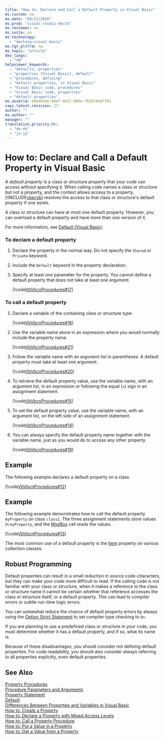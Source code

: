 ```yaml
---
title: "How to: Declare and Call a Default Property in Visual Basic"
ms.custom: na
ms.date: "09/22/2016"
ms.prod: "visual-studio-dev14"
ms.reviewer: na
ms.suite: na
ms.technology: 
  - "devlang-visual-basic"
ms.tgt_pltfrm: na
ms.topic: "article"
dev_langs: 
  - "VB"
helpviewer_keywords: 
  - "defaults, properties"
  - "properties [Visual Basic], default"
  - "procedures, defining"
  - "default properties, in Visual Basic"
  - "Visual Basic code, procedures"
  - "Visual Basic code, properties"
  - "default properties"
ms.assetid: 68b4026e-09ef-4613-808e-f6287494ff63
caps.latest.revision: 27
author: ""
ms.author: ""
manager: ""
translation.priority.ht: 
  - "de-de"
  - "ja-jp"
---
```

# How to: Declare and Call a Default Property in Visual Basic
A *default property* is a class or structure property that your code can access without specifying it. When calling code names a class or structure but not a property, and the context allows access to a property, [!INCLUDE[vbprvb](../vs140/includes/vbprvb_md.md)] resolves the access to that class or structure's default property if one exists.  
  
 A class or structure can have at most one default property. However, you can overload a default property and have more than one version of it.  
  
 For more information, see [Default (Visual Basic)](../vs140/default--visual-basic-.md).  
  
### To declare a default property  
  
1.  Declare the property in the normal way. Do not specify the `Shared` or `Private` keyword.  
  
2.  Include the `Default` keyword in the property declaration.  
  
3.  Specify at least one parameter for the property. You cannot define a default property that does not take at least one argument.  
  
     [!code[VbVbcnProcedures#17](../vs140/codesnippet/VisualBasic/how-to--declare-and-call-a-default-property-in-visual-basic_1.vb)]  
  
### To call a default property  
  
1.  Declare a variable of the containing class or structure type.  
  
     [!code[VbVbcnProcedures#16](../vs140/codesnippet/VisualBasic/how-to--declare-and-call-a-default-property-in-visual-basic_2.vb)]  
  
2.  Use the variable name alone in an expression where you would normally include the property name.  
  
     [!code[VbVbcnProcedures#21](../vs140/codesnippet/VisualBasic/how-to--declare-and-call-a-default-property-in-visual-basic_3.vb)]  
  
3.  Follow the variable name with an argument list in parentheses. A default property must take at least one argument.  
  
     [!code[VbVbcnProcedures#20](../vs140/codesnippet/VisualBasic/how-to--declare-and-call-a-default-property-in-visual-basic_4.vb)]  
  
4.  To retrieve the default property value, use the variable name, with an argument list, in an expression or following the equal (`=`) sign in an assignment statement.  
  
     [!code[VbVbcnProcedures#15](../vs140/codesnippet/VisualBasic/how-to--declare-and-call-a-default-property-in-visual-basic_5.vb)]  
  
5.  To set the default property value, use the variable name, with an argument list, on the left side of an assignment statement.  
  
     [!code[VbVbcnProcedures#14](../vs140/codesnippet/VisualBasic/how-to--declare-and-call-a-default-property-in-visual-basic_6.vb)]  
  
6.  You can always specify the default property name together with the variable name, just as you would do to access any other property.  
  
     [!code[VbVbcnProcedures#19](../vs140/codesnippet/VisualBasic/how-to--declare-and-call-a-default-property-in-visual-basic_7.vb)]  
  
## Example  
 The following example declares a default property on a class.  
  
 [!code[VbVbcnProcedures#12](../vs140/codesnippet/VisualBasic/how-to--declare-and-call-a-default-property-in-visual-basic_8.vb)]  
  
## Example  
 The following example demonstrates how to call the default property `myProperty` on class `class1`. The three assignment statements store values in `myProperty`, and the [MsgBox](assetId:///M:Microsoft.VisualBasic.Interaction.MsgBox(System.Object,Microsoft.VisualBasic.MsgBoxStyle,System.Object)?qualifyHint=False&autoUpgrade=True) call reads the values.  
  
 [!code[VbVbcnProcedures#13](../vs140/codesnippet/VisualBasic/how-to--declare-and-call-a-default-property-in-visual-basic_9.vb)]  
  
 The most common use of a default property is the [Item](assetId:///P:Microsoft.VisualBasic.Collection.Item(System.String)?qualifyHint=False&autoUpgrade=True) property on various collection classes.  
  
## Robust Programming  
 Default properties can result in a small reduction in source code-characters, but they can make your code more difficult to read. If the calling code is not familiar with your class or structure, when it makes a reference to the class or structure name it cannot be certain whether that reference accesses the class or structure itself, or a default property. This can lead to compiler errors or subtle run-time logic errors.  
  
 You can somewhat reduce the chance of default property errors by always using the [Option Strict Statement](../vs140/option-strict-statement.md) to set compiler type checking to `On`.  
  
 If you are planning to use a predefined class or structure in your code, you must determine whether it has a default property, and if so, what its name is.  
  
 Because of these disadvantages, you should consider not defining default properties. For code readability, you should also consider always referring to all properties explicitly, even default properties.  
  
## See Also  
 [Property Procedures](../vs140/property-procedures--visual-basic-.md)   
 [Procedure Parameters and Arguments](../vs140/procedure-parameters-and-arguments--visual-basic-.md)   
 [Property Statement](../vs140/property-statement.md)   
 [Default](../vs140/default--visual-basic-.md)   
 [Differences Between Properties and Variables in Visual Basic](../vs140/differences-between-properties-and-variables-in-visual-basic.md)   
 [How to: Create a Property](../vs140/how-to--create-a-property--visual-basic-.md)   
 [How to: Declare a Property with Mixed Access Levels](../vs140/how-to--declare-a-property-with-mixed-access-levels--visual-basic-.md)   
 [How to: Call a Property Procedure](../vs140/how-to--call-a-property-procedure--visual-basic-.md)   
 [How to: Put a Value in a Property](../vs140/how-to--put-a-value-in-a-property--visual-basic-.md)   
 [How to: Get a Value from a Property](../vs140/how-to--get-a-value-from-a-property--visual-basic-.md)